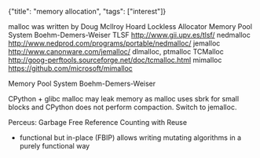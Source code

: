 {"title": "memory allocation", "tags": ["interest"]}

malloc was written by Doug Mcllroy
Hoard
Lockless Allocator
Memory Pool System
Boehm-Demers-Weiser
TLSF http://www.gii.upv.es/tlsf/
nedmalloc http://www.nedprod.com/programs/portable/nedmalloc/
jemalloc http://www.canonware.com/jemalloc/
dlmalloc, ptmalloc
TCMalloc http://goog-perftools.sourceforge.net/doc/tcmalloc.html
mimalloc https://github.com/microsoft/mimalloc

Memory Pool System
Boehm-Demers-Weiser

CPython + glibc malloc may leak memory as malloc uses sbrk for small blocks and
CPython does not perform compaction. Switch to jemalloc.

Perceus: Garbage Free Reference Counting with Reuse
* functional but in-place (FBIP) allows writing mutating algorithms in a purely functional way

